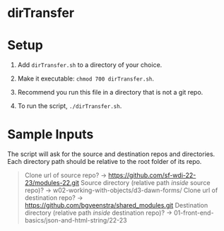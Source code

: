# dirTransfer

# Setup

1. Add `dirTransfer.sh` to a directory of your choice.

1. Make it executable: `chmod 700 dirTransfer.sh`.

1. Recommend you run this file in a directory that is not a git repo. 

1. To run the script, `./dirTransfer.sh`.

# Sample Inputs

The script will ask for the source and destination repos and directories. Each directory path should be relative to the root folder of its repo. 

> Clone url of source repo? -> 
>	  https://github.com/sf-wdi-22-23/modules-22.git
> Source directory (relative path *inside* source repo)? -> 
>   w02-working-with-objects/d3-dawn-forms/
> Clone url of destination repo? -> 
>   https://github.com/bgveenstra/shared_modules.git
> Destination directory (relative path *inside* destination repo)? -> 
>   01-front-end-basics/json-and-html-string/22-23
